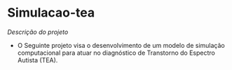 # Simulacao-tea
*Descrição do projeto*

- O Seguinte projeto visa o desenvolvimento de um modelo de simulação computacional para atuar no diagnóstico de Transtorno do Espectro Autista (TEA).
